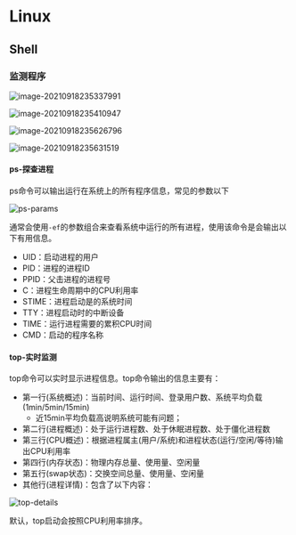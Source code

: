 # Linux

## Shell

### 监测程序

![image-20210918235337991](https://gitee.com/tobing/imagebed/raw/master/image-20210918235337991.png)

![image-20210918235410947](https://gitee.com/tobing/imagebed/raw/master/image-20210918235410947.png)

![image-20210918235626796](https://gitee.com/tobing/imagebed/raw/master/image-20210918235626796.png)

![image-20210918235631519](https://gitee.com/tobing/imagebed/raw/master/image-20210918235631519.png)

#### ps-探查进程

ps命令可以输出运行在系统上的所有程序信息，常见的参数以下

![ps-params](https://gitee.com/tobing/imagebed/raw/master/ps-params.png)

通常会使用`-ef`的参数组合来查看系统中运行的所有进程，使用该命令是会输出以下有用信息。

+ UID：启动进程的用户
+ PID：进程的进程ID
+ PPID：父击进程的进程号
+ C：进程生命周期中的CPU利用率
+ STIME：进程启动是的系统时间
+ TTY：进程启动时的中断设备
+ TIME：运行进程需要的累积CPU时间
+ CMD：启动的程序名称



#### top-实时监测

top命令可以实时显示进程信息。top命令输出的信息主要有：

+ 第一行(系统概述)：当前时间、运行时间、登录用户数、系统平均负载(1min/5min/15min)
  + 近15min平均负载高说明系统可能有问题；
+ 第二行(进程概述)：处于运行进程数、处于休眠进程数、处于僵化进程数
+ 第三行(CPU概述)：根据进程属主(用户/系统)和进程状态(运行/空闲/等待)输出CPU利用率
+ 第四行(内存状态)：物理内存总量、使用量、空闲量
+ 第五行(swap状态)：交换空间总量、使用量、空闲量
+ 其他行(进程详情)：包含了以下内容：

![top-details](https://gitee.com/tobing/imagebed/raw/master/top-details.png)

默认，top启动会按照CPU利用率排序。